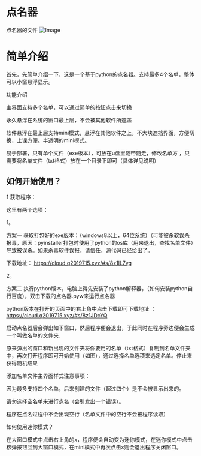 # 点名器
点名器的文件
![Image](https://user-images.githubusercontent.com/121105062/208674404-e78577f8-3f6d-4411-85c5-b7e5629d6d39.png)
# 简单介绍
首先，先简单介绍一下，这是一个基于python的点名器。支持最多4个名单，整体可以小窗悬浮显示。

功能介绍

主界面支持多个名单，可以通过简单的按钮点击来切换

永久悬浮在系统的窗口最上层，不会被其他软件所遮盖

软件悬浮在最上层支持mini模式，悬浮在其他软件之上，不大块遮挡界面，方便切换，上课方便。半透明的mini模式。

易于部署，只有单个文件（exe版本），可放在u盘里随带随走，修改名单方 ，只需要将名单文件（txt格式）放在一个目录下即可（具体详见说明）

## 如何开始使用？

1 获取程序：

这里有两个选项：

1。

方案一 获取打包好的exe版本：（windows8以上，64位系统）（可能被杀软误杀报毒，原因：pyinstaller打包时使用了python的os库（用来退出，查找名单文件）导致被误杀。如果杀毒软件误报，请信任，源代码已经给出了。

下载地址： https://cloud.q2019715.xyz/#s/8z1IL7yg

2。

方案二 执行python版本，电脑上得先安装了python解释器，（如何安装python自行百度），双击下载的点名器.pyw来运行点名器

python版本在打开的页面中的右上角中点击下载即可下载地址 ： https://cloud.q2019715.xyz/#s/8z1JDcYQ

启动点名器后会弹出如下窗口，然后程序便会退出，于此同时在程序旁边便会生成一个叫做名单的文件夹.

原来弹出的窗口和新出现的文件夹将你要用的名单（txt格式）复制到名单文件夹中，再次打开程序即可开始使用（如图），通过选择名单选项来选定名单。停止来获得随机结果

添加名单文件主界面样式注意事项：

因为最多支持四个名单，后来创建的文件（超过四个）是不会被显示出来的。

请勿选择空名单来进行点名（会引发出一个错误）。

程序在点名过程中不会出现空行（名单文件中的空行不会被程序读取）

如何使用迷你模式？

在大窗口模式中点击右上角的x，程序便会自动变为迷你模式，在迷你模式中点击核弹按钮回到大窗口模式，在mini模式中再次点击x则会退出程序关闭窗口。
